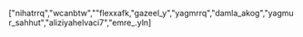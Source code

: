 ["nihatrrq","wcanbtw",""flexxafk,"gazeel_y","yagmrrq","damla_akog","yagmur_sahhut","aliziyahelvaci7","emre_.yln]

